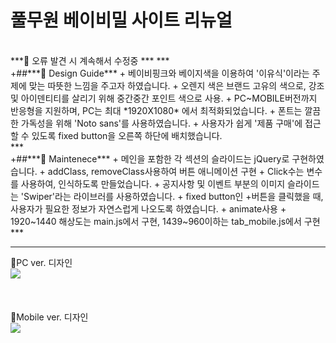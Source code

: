 # 풀무원 베이비밀 사이트 리뉴얼<br/>
<br/>
***💛 오류 발견 시 계속해서 수정중 ***
***
<br/>
+##***💛 Design Guide***
  + 베이비핑크와 베이지색을 이용하여 '이유식'이라는 주제에 맞는 따뜻한 느낌을 주고자 하였습니다.
    + 오렌지 색은 브랜드 고유의 색으로, 강조 및 아이덴티티를 살리기 위해 중간중간 포인트 색으로 사용.
  + PC~MOBILE버전까지 반응형을 지원하며, PC는 최대 *1920X1080* 에서 최적화되었습니다.
  + 폰트는 깔끔한 가독성을 위해 'Noto sans'를 사용하였습니다.
  + 사용자가 쉽게 '제품 구매'에 접근할 수 있도록 fixed button을 오른쪽 하단에 배치했습니다.
<br/>
***
<br/>
+##***💛 Maintenece***
  + 메인을 포함한 각 섹션의 슬라이드는 jQuery로 구현하였습니다.
    + addClass, removeClass사용하여 버튼 애니메이션 구현
    + Click수는 변수를 사용하여, 인식하도록 만들었습니다.
  + 공지사항 및 이벤트 부분의 이미지 슬라이드는 'Swiper'라는 라이브러를 사용하였습니다.
  + fixed button인 +버튼을 클릭했을 때, 사용자가 필요한 정보가 자연스럽게 나오도록 하였습니다.
    + animate사용
  + 1920~1440 해상도는 main.js에서 구현, 1439~960이하는 tab_mobile.js에서 구현
***


***
💛PC ver. 디자인<br/>
<img src="https://user-images.githubusercontent.com/75009488/111435697-711a3180-8744-11eb-8188-b9eb0062ef98.jpg"/>
<br/>
<br/>
<br/>
<br/>
💛Mobile ver. 디자인<br/>
<img src="https://user-images.githubusercontent.com/75009488/111436990-f225f880-8745-11eb-8aab-b9b0c6139872.jpg"/>
<br/>
<br/>
<br/>



